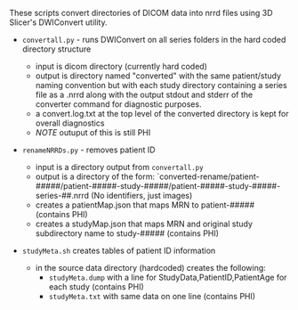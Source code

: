 
These scripts convert directories of DICOM data into nrrd files using 3D Slicer's
DWIConvert utility.

* `convertall.py` - runs DWIConvert on all series folders in the hard coded directory structure
  * input is dicom directory (currently hard coded)
  * output is directory named "converted" with the same patient/study naming convention but with each study directory containing a series file as a .nrrd along with the output stdout and stderr of the converter command for diagnostic purposes.
  * a convert.log.txt at the top level of the converted directory is kept for overall diagnostics
  * *NOTE* outuput of this is still PHI

* `renameNRRDs.py` - removes patient ID
  * input is a directory output from `convertall.py`
  * output is a directory of the form: `converted-rename/patient-#####/patient-#####-study-#####/patient-#####-study-#####-series-##.nrrd (No identifiers, just images)
  * creates a patientMap.json that maps MRN to patient-#####  (contains PHI)
  * creates a studyMap.json that maps MRN and original study subdirectory name to study-#####  (contains PHI)

* `studyMeta.sh` creates tables of patient ID information
  * in the source data directory (hardcoded) creates the following:
    * `studyMeta.dump` with a line for StudyData,PatientID,PatientAge for each study (contains PHI)
    * `studyMeta.txt` with same data on one line (contains PHI)
